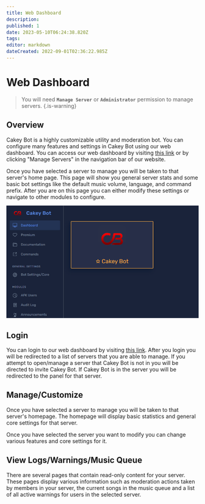 ```yaml
---
title: Web Dashboard
description: 
published: 1
date: 2023-05-10T06:24:38.820Z
tags: 
editor: markdown
dateCreated: 2022-09-01T02:36:22.985Z
---
```


# Web Dashboard

> You will need **`Manage Server`** or **`Administrator`** permission to manage servers.
{.is-warning}

## Overview

Cakey Bot is a highly customizable utility and moderation bot. You can configure many features and settings in Cakey Bot using our web dashboard. You can access our web dashboard by visiting [this link](https://cakeybot.app/dashboard/public) or by clicking "Manage Servers" in the navigation bar of our website.

Once you have selected a server to manage you will be taken to that server's home page. This page will show you general server stats and some basic bot settings like the default music volume, language, and command prefix. After you are on this page you can either modify these settings or navigate to other modules to configure.

![image.png](/dash/image.png)

## Login

You can login to our web dashboard by visiting [this link](https://cakeybot.app/dashboard/public). After you login you will be redirected to a list of servers that you are able to manage. If you attempt to open/manage a server that Cakey Bot is not in you will be directed to invite Cakey Bot. If Cakey Bot is in the server you will be redirected to the panel for that server.

## Manage/Customize

Once you have selected a server to manage you will be taken to that server's homepage. The homepage will display basic statistics and general core settings for that server.

Once you have selected the server you want to modify you can change various features and core settings for it.

## View Logs/Warnings/Music Queue

There are several pages that contain read-only content for your server. These pages display various information such as moderation actions taken by members in your server, the current songs in the music queue and a list of all active warnings for users in the selected server.